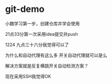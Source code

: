 # git-demo
小魏学习第一步，创建仓库并学会使用


21点33分第一次采用idea提交并push

1224 九点三十六分我觉得可以了

为什么和自动代理有这么多
开关自动代理就可以是么

解决方案就是反复横跳开关自动检测方案？

现在采用SSH我觉得OK

